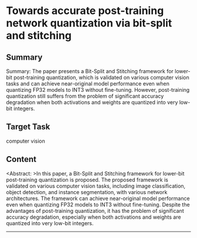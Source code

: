 # Towards accurate post-training network quantization via bit-split and stitching

## Summary

Summary: The paper presents a Bit-Split and Stitching framework for lower-bit post-training quantization, which is validated on various computer vision tasks and can achieve near-original model performance even when quantizing FP32 models to INT3 without fine-tuning. However, post-training quantization still suffers from the problem of significant accuracy degradation when both activations and weights are quantized into very low-bit integers.


## Target Task

computer vision

## Content

<Abstract: >In this paper, a Bit-Split and Stitching framework for lower-bit post-training quantization is proposed. The proposed framework is validated on various computer vision tasks, including image classification, object detection, and instance segmentation, with various network architectures. The framework can achieve near-original model performance even when quantizing FP32 models to INT3 without fine-tuning. Despite the advantages of post-training quantization, it has the problem of significant accuracy degradation, especially when both activations and weights are quantized into very low-bit integers.



---

